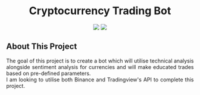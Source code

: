 <h1 align = "center"><b>Cryptocurrency Trading Bot</b></h1>

<p align="center">
<img src = "https://img.shields.io/badge/python-3670A0?style=for-the-badge&logo=python&logoColor=ffdd54")>
<img src = "https://img.shields.io/badge/Binance-FCD535?style=for-the-badge&logo=binance&logoColor=white">
</p>

<h2>About This Project</h2>
<p align="justify">The goal of this project is to create a bot which will utilise technical analysis alongside sentiment analysis for currencies and will make educated trades based on pre-defined parameters.<br>
I am looking to utilise both Binance and Tradingview's API to complete this project.</p>
